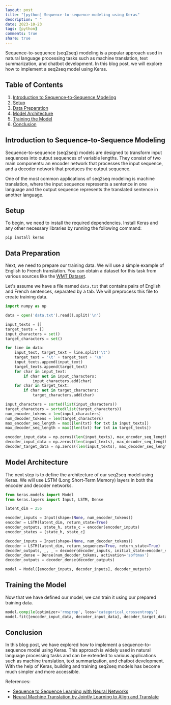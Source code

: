 ```yaml
---
layout: post
title: "[python] Sequence-to-sequence modeling using Keras"
description: " "
date: 2023-10-23
tags: [python]
comments: true
share: true
---
```


Sequence-to-sequence (seq2seq) modeling is a popular approach used in natural language processing tasks such as machine translation, text summarization, and chatbot development. In this blog post, we will explore how to implement a seq2seq model using Keras.

## Table of Contents
1. [Introduction to Sequence-to-Sequence Modeling](#introduction)
2. [Setup](#setup)
3. [Data Preparation](#data-preparation)
4. [Model Architecture](#model-architecture)
5. [Training the Model](#training-the-model)
6. [Conclusion](#conclusion)

## Introduction to Sequence-to-Sequence Modeling <a name="introduction"></a>

Sequence-to-sequence (seq2seq) models are designed to transform input sequences into output sequences of variable lengths. They consist of two main components: an encoder network that processes the input sequence, and a decoder network that produces the output sequence.

One of the most common applications of seq2seq modeling is machine translation, where the input sequence represents a sentence in one language and the output sequence represents the translated sentence in another language.

## Setup <a name="setup"></a>

To begin, we need to install the required dependencies. Install Keras and any other necessary libraries by running the following command:

```shell
pip install keras
```

## Data Preparation <a name="data-preparation"></a>

Next, we need to prepare our training data. We will use a simple example of English to French translation. You can obtain a dataset for this task from various sources like the [WMT Dataset](http://www.statmt.org/wmt14/translation-task.html).

Let's assume we have a file named `data.txt` that contains pairs of English and French sentences, separated by a tab. We will preprocess this file to create training data.

```python
import numpy as np

data = open('data.txt').read().split('\n')

input_texts = []
target_texts = []
input_characters = set()
target_characters = set()

for line in data:
    input_text, target_text = line.split('\t')
    target_text = '\t' + target_text + '\n'
    input_texts.append(input_text)
    target_texts.append(target_text)
    for char in input_text:
        if char not in input_characters:
            input_characters.add(char)
    for char in target_text:
        if char not in target_characters:
            target_characters.add(char)

input_characters = sorted(list(input_characters))
target_characters = sorted(list(target_characters))
num_encoder_tokens = len(input_characters)
num_decoder_tokens = len(target_characters)
max_encoder_seq_length = max([len(txt) for txt in input_texts])
max_decoder_seq_length = max([len(txt) for txt in target_texts])

encoder_input_data = np.zeros((len(input_texts), max_encoder_seq_length, num_encoder_tokens), dtype='float32')
decoder_input_data = np.zeros((len(input_texts), max_decoder_seq_length, num_decoder_tokens), dtype='float32')
decoder_target_data = np.zeros((len(input_texts), max_decoder_seq_length, num_decoder_tokens), dtype='float32')
```

## Model Architecture <a name="model-architecture"></a>

The next step is to define the architecture of our seq2seq model using Keras. We will use LSTM (Long Short-Term Memory) layers in both the encoder and decoder networks.

```python
from keras.models import Model
from keras.layers import Input, LSTM, Dense

latent_dim = 256

encoder_inputs = Input(shape=(None, num_encoder_tokens))
encoder = LSTM(latent_dim, return_state=True)
encoder_outputs, state_h, state_c = encoder(encoder_inputs)
encoder_states = [state_h, state_c]

decoder_inputs = Input(shape=(None, num_decoder_tokens))
decoder = LSTM(latent_dim, return_sequences=True, return_state=True)
decoder_outputs, _, _ = decoder(decoder_inputs, initial_state=encoder_states)
decoder_dense = Dense(num_decoder_tokens, activation='softmax')
decoder_outputs = decoder_dense(decoder_outputs)

model = Model([encoder_inputs, decoder_inputs], decoder_outputs)
```

## Training the Model <a name="training-the-model"></a>

Now that we have defined our model, we can train it using our prepared training data.

```python
model.compile(optimizer='rmsprop', loss='categorical_crossentropy')
model.fit([encoder_input_data, decoder_input_data], decoder_target_data, batch_size=64, epochs=100, validation_split=0.2)
```

## Conclusion <a name="conclusion"></a>

In this blog post, we have explored how to implement a sequence-to-sequence model using Keras. This approach is widely used in natural language processing tasks and can be extended to various applications such as machine translation, text summarization, and chatbot development. With the help of Keras, building and training seq2seq models has become much simpler and more accessible.

References:
- [Sequence to Sequence Learning with Neural Networks](https://arxiv.org/abs/1409.3215)
- [Neural Machine Translation by Jointly Learning to Align and Translate](https://arxiv.org/abs/1409.0473)